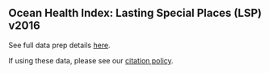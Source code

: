 ## Ocean Health Index: Lasting Special Places (LSP) v2016

See full data prep details [here](https://rawgit.com/OHI-Science/ohiprep/master/globalprep/lsp/v2017/lsp_data_prep.html).

If using these data, please see our [citation policy](http://ohi-science.org/citation-policy/).


